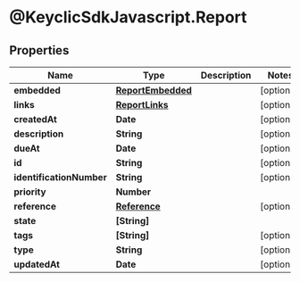 # @KeyclicSdkJavascript.Report

## Properties
Name | Type | Description | Notes
------------ | ------------- | ------------- | -------------
**embedded** | [**ReportEmbedded**](ReportEmbedded.md) |  | [optional] 
**links** | [**ReportLinks**](ReportLinks.md) |  | [optional] 
**createdAt** | **Date** |  | [optional] 
**description** | **String** |  | [optional] 
**dueAt** | **Date** |  | [optional] 
**id** | **String** |  | [optional] 
**identificationNumber** | **String** |  | [optional] 
**priority** | **Number** |  | 
**reference** | [**Reference**](Reference.md) |  | [optional] 
**state** | **[String]** |  | 
**tags** | **[String]** |  | [optional] 
**type** | **String** |  | [optional] 
**updatedAt** | **Date** |  | [optional] 


